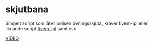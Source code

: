 # skjutbana
Simpelt script som låter polisen övningsskjuta, kräver fivem-ipl eller liknande script [fivem-ipl](https://github.com/ESX-PUBLIC/fivem-ipl) samt esx

[VIDEO](https://www.youtube.com/watch?v=JoJf-ZEnOaM)
